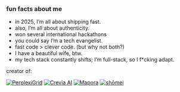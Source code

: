 ### fun facts about me

- in 2025, I’m all about shipping fast.
- also, I’m all about authenticity.
- won several international hackathons
- you could say I’m a tech evangelist.
- fast code > clever code. (but why not both?)
- I have a beautiful wife, btw.
- my tech stack constantly shifts; I’m full-stack, so I f*cking adapt.

creator of:
 
[![PerplexiGrid](https://img.shields.io/badge/PerplexiGrid-%20-4b0082)](https://www.perplexigrid.com) [![Crevia AI](https://img.shields.io/badge/Crevia%20AI-%20-f9f6f1)](https://getcrevia.com) [![Mapora](https://img.shields.io/badge/Mapora-%20-add8e6)](https://getmapora.com) [![shōmei](https://img.shields.io/badge/shōmei-%20-ae0800)](https://petarran.github.io/shomei/)
